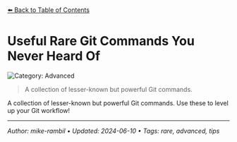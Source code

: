 [⬅️ Back to Table of Contents](../README.md#useful-rare-git-commands-you-never-heard-of)

# Useful Rare Git Commands You Never Heard Of


![Category: Advanced](https://img.shields.io/badge/Category-Advanced-blue)
> A collection of lesser-known but powerful Git commands.

A collection of lesser-known but powerful Git commands. Use these to level up your Git workflow!


---

_Author: mike-rambil • Updated: 2024-06-10 • Tags: rare, advanced, tips_
